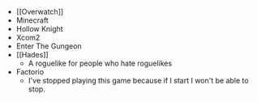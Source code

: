  - [[Overwatch]]
 - Minecraft
 - Hollow Knight
 - Xcom2
 - Enter The Gungeon
 - [[Hades]]
   - A roguelike for people who hate roguelikes
 - Factorio
   - I've stopped playing this game because if I start I won't be able to stop.
